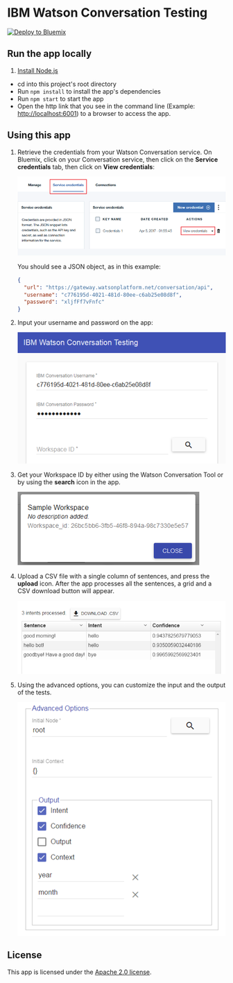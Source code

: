 # IBM Watson Conversation Testing

[![Deploy to Bluemix](https://bluemix.net/deploy/button.png)](https://bluemix.net/deploy?repository=https://github.com/davidroldan/watson-conversation-testing)

## Run the app locally

1. [Install Node.js][]
+ cd into this project's root directory
+ Run `npm install` to install the app's dependencies
+ Run `npm start` to start the app
+ Open the http link that you see in the command line (Example: <http://localhost:6001>) to a browser to access the app.

## Using this app

1. Retrieve the credentials from your Watson Conversation service. On Bluemix, click on your Conversation service, then click on the **Service credentials** tab, then click on **View credentials**:
    
    ![Screen capture of bluemix service credentials](readme_images/service_credentials_bluemix.png)
    
    You should see a JSON object, as in this example:
    
    ```JSON
    {
      "url": "https://gateway.watsonplatform.net/conversation/api",
      "username": "c776195d-4021-481d-80ee-c6ab25e08d8f",
      "password": "xljfFf7vFnfc"
    }
    ```
    
2. Input your username and password on the app:

    ![Screen capture of app #1](readme_images/app_1.png)
	
3. Get your Workspace ID by either using the Watson Conversation Tool or by using the **search** icon in the app.

    ![Screen capture of app #2](readme_images/app_2.png)
    
4. Upload a CSV file with a single column of sentences, and press the **upload** icon. After the app processes all the sentences, a grid and a CSV download button will appear.

    ![Screen capture of app #3](readme_images/app_3.png)
    
5. Using the advanced options, you can customize the input and the output of the tests.

    ![Screen capture of app #4](readme_images/app_4.png)
    
## License

This app is licensed under the [Apache 2.0 license][license].

[Install Node.js]: https://nodejs.org/en/download/
[license]: http://www.apache.org/licenses/LICENSE-2.0